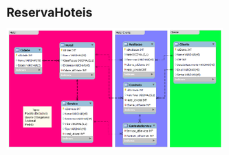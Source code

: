 # ReservaHoteis

![alt text](https://github.com/JoaoSecate/ReservaHoteis/blob/master/DB/ReservaHoteis_DB_Model.png)

